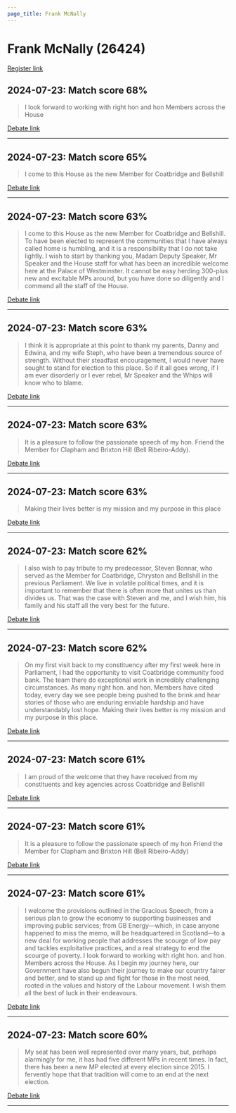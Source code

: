 ```yaml
---
page_title: Frank McNally
---
```


# Frank McNally  (26424)

[Register link](https://www.theyworkforyou.com/mp/26424/register)



## 2024-07-23: Match score 68%

>I look forward to working with right hon and hon Members across the House

[Debate link](https://www.theyworkforyou.com/debates/?id=2024-07-23d.615.1) 

---



## 2024-07-23: Match score 65%

>I come to this House as the new Member for Coatbridge and Bellshill

[Debate link](https://www.theyworkforyou.com/debates/?id=2024-07-23d.615.1) 

---



## 2024-07-23: Match score 63%

>I come to this House as the new Member for Coatbridge and Bellshill. To have been elected to represent the communities that I have always called home is humbling, and it is a responsibility that I do not take lightly. I wish to start by thanking you, Madam Deputy Speaker, Mr Speaker and the House staff for what has been an incredible welcome here at the Palace of Westminster. It cannot be easy herding 300-plus new and excitable MPs around, but you have done so diligently and I commend all the staff of the House.

[Debate link](https://www.theyworkforyou.com/debates/?id=2024-07-23d.615.1) 

---



## 2024-07-23: Match score 63%

>I think it is appropriate at this point to thank my parents, Danny and Edwina, and my wife Steph, who have been a tremendous source of strength. Without their steadfast encouragement, I would never have sought to stand for election to this place. So if it all goes wrong, if I am ever disorderly or I ever rebel, Mr Speaker and the Whips will know who to blame.

[Debate link](https://www.theyworkforyou.com/debates/?id=2024-07-23d.615.1) 

---



## 2024-07-23: Match score 63%

>It is a pleasure to follow the passionate speech of my hon. Friend the Member for Clapham and Brixton Hill (Bell Ribeiro-Addy).

[Debate link](https://www.theyworkforyou.com/debates/?id=2024-07-23d.615.1) 

---



## 2024-07-23: Match score 63%

>Making their lives better is my mission and my purpose in this place

[Debate link](https://www.theyworkforyou.com/debates/?id=2024-07-23d.615.1) 

---



## 2024-07-23: Match score 62%

>I also wish to pay tribute to my predecessor, Steven Bonnar, who served as the Member for Coatbridge, Chryston and Bellshill in the previous Parliament. We live in volatile political times, and it is important to remember that there is often more that unites us than divides us. That was the case with Steven and me, and I wish him, his family and his staff all the very best for the future.

[Debate link](https://www.theyworkforyou.com/debates/?id=2024-07-23d.615.1) 

---



## 2024-07-23: Match score 62%

>On my first visit back to my constituency after my first week here in Parliament, I had the opportunity to visit Coatbridge community food bank. The team there do exceptional work in incredibly challenging circumstances. As many right hon. and hon. Members have cited today, every day we see people being pushed to the brink and hear stories of those who are enduring enviable hardship and have understandably lost hope. Making their lives better is my mission and my purpose in this place.

[Debate link](https://www.theyworkforyou.com/debates/?id=2024-07-23d.615.1) 

---



## 2024-07-23: Match score 61%

>I am proud of the welcome that they have received from my constituents and key agencies across Coatbridge and Bellshill

[Debate link](https://www.theyworkforyou.com/debates/?id=2024-07-23d.615.1) 

---



## 2024-07-23: Match score 61%

>It is a pleasure to follow the passionate speech of my hon Friend the Member for Clapham and Brixton Hill (Bell Ribeiro-Addy)

[Debate link](https://www.theyworkforyou.com/debates/?id=2024-07-23d.615.1) 

---



## 2024-07-23: Match score 61%

>I welcome the provisions outlined in the Gracious Speech, from a serious plan to grow the economy to supporting businesses and improving public services; from GB Energy—which, in case anyone happened to miss the memo, will be headquartered in Scotland—to a new deal for working people that addresses the scourge of low pay and tackles exploitative practices, and a real strategy to end the scourge of poverty. I look forward to working with right hon. and hon. Members across the House. As I begin my journey here, our Government have also begun their journey to make our country fairer and better, and to stand up and fight for those in the most need, rooted in the values and history of the Labour movement. I wish them all the best of luck in their endeavours.

[Debate link](https://www.theyworkforyou.com/debates/?id=2024-07-23d.615.1) 

---



## 2024-07-23: Match score 60%

>My seat has been well represented over many years, but, perhaps alarmingly for me, it has had five different MPs in recent times. In fact, there has been a new MP elected at every election since 2015. I fervently hope that that tradition will come to an end at the next election.

[Debate link](https://www.theyworkforyou.com/debates/?id=2024-07-23d.615.1) 

---


